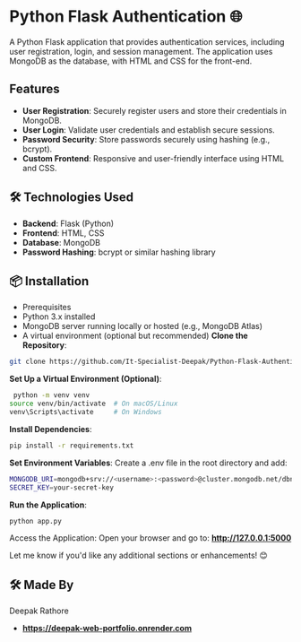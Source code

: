 # Python Flask Authentication 🌐
A Python Flask application that provides authentication services, including user registration, login, and session management. The application uses MongoDB as the database, with HTML and CSS for the front-end.
## Features
 - **User Registration**: Securely register users and store their credentials in MongoDB.
 - **User Login**: Validate user credentials and establish secure sessions.
 - **Password Security**: Store passwords securely using hashing (e.g., bcrypt).
 - **Custom Frontend**: Responsive and user-friendly interface using HTML and CSS.
## 🛠️ Technologies Used
 - **Backend**: Flask (Python)
 - **Frontend**: HTML, CSS
 - **Database**: MongoDB
 - **Password Hashing**: bcrypt or similar hashing library
## 📦 Installation
- Prerequisites
- Python 3.x installed
- MongoDB server running locally or hosted (e.g., MongoDB Atlas)
- A virtual environment (optional but recommended)
**Clone the Repository**:
```bash
git clone https://github.com/It-Specialist-Deepak/Python-Flask-Authentication.git
```
**Set Up a Virtual Environment (Optional)**:
```bash
 python -m venv venv
source venv/bin/activate  # On macOS/Linux
venv\Scripts\activate     # On Windows
```
**Install Dependencies**:
 ```bash
pip install -r requirements.txt
```
**Set Environment Variables**: Create a .env file in the root directory and add:
```bash
MONGODB_URI=mongodb+srv://<username>:<password>@cluster.mongodb.net/dbname
SECRET_KEY=your-secret-key
```
**Run the Application**:
```bash
python app.py
```
Access the Application:
Open your browser and go to: **http://127.0.0.1:5000**

Let me know if you'd like any additional sections or enhancements! 😊
## 🛠️ Made By
Deepak Rathore
- **https://deepak-web-portfolio.onrender.com**


